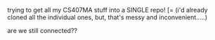 trying to get all my CS407MA stuff into a SINGLE repo!   [=
(i'd already cloned all the individual ones, but, that's messy and inconvenient.....)

are we still connected??
